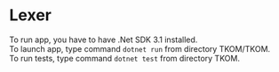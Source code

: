 # Lexer
To run app, you have to have .Net SDK 3.1 installed.  
To launch app, type command `dotnet run` from directory TKOM/TKOM.  
To run tests, type command `dotnet test` from directory TKOM.  
